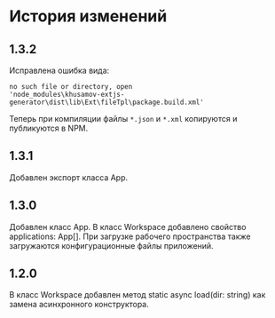 История изменений
=================

1.3.2
-----

Исправлена ошибка вида:

    no such file or directory, open 
    'node_modules\khusamov-extjs-generator\dist\lib\Ext\fileTpl\package.build.xml'

Теперь при компиляции файлы `*.json` и `*.xml` копируются и публикуются в NPM.

1.3.1
-----

Добавлен экспорт класса App.

1.3.0
-----

Добавлен класс App.
В класс Workspace добавлено свойство applications: App[].
При загрузке рабочего пространства также загружаются конфигурационные файлы приложений.

1.2.0
-----

В класс Workspace добавлен метод static async load(dir: string) как замена асинхронного конструктора.